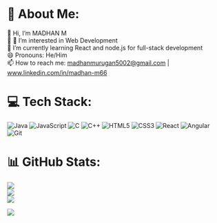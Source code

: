 # 💫 About Me:
👋 Hi, I’m MADHAN M<br>🔭 👀 I’m interested in Web Development <br>🌱 I’m currently learning React and node.js for full-stack development<br>😄 Pronouns: He/Him<br> 📫 How to reach me: madhanmurugan5002@gmail.com | www.linkedin.com/in/madhan-m66 <br>

# 💻 Tech Stack:
![Java](https://img.shields.io/badge/java-%23ED8B00.svg?style=for-the-badge&logo=openjdk&logoColor=white) ![JavaScript](https://img.shields.io/badge/javascript-%23323330.svg?style=for-the-badge&logo=javascript&logoColor=%23F7DF1E) ![C](https://img.shields.io/badge/c-%2300599C.svg?style=for-the-badge&logo=c&logoColor=white) ![C++](https://img.shields.io/badge/c++-%2300599C.svg?style=for-the-badge&logo=c%2B%2B&logoColor=white) ![HTML5](https://img.shields.io/badge/html5-%23E34F26.svg?style=for-the-badge&logo=html5&logoColor=white) ![CSS3](https://img.shields.io/badge/css3-%231572B6.svg?style=for-the-badge&logo=css3&logoColor=white) ![React](https://img.shields.io/badge/react-%2320232a.svg?style=for-the-badge&logo=react&logoColor=%2361DAFB) ![Angular](https://img.shields.io/badge/angular-%23DD0031.svg?style=for-the-badge&logo=angular&logoColor=white) ![Git](https://img.shields.io/badge/git-%23F05033.svg?style=for-the-badge&logo=git&logoColor=white)
# 📊 GitHub Stats:
![](https://github-readme-stats.vercel.app/api?username=MADHAN116&theme=dark&hide_border=false&include_all_commits=false&count_private=false)<br/>
![](https://nirzak-streak-stats.vercel.app/?user=MADHAN116&theme=dark&hide_border=false)<br/>
![](https://github-readme-stats.vercel.app/api/top-langs/?username=MADHAN116&theme=dark&hide_border=false&include_all_commits=false&count_private=false&layout=compact)

[![](https://visitcount.itsvg.in/api?id=MADHAN116&icon=0&color=0)](https://visitcount.itsvg.in)
